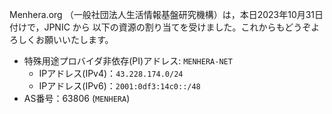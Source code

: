 Menhera.org （一般社団法人生活情報基盤研究機構）は，本日2023年10月31日付けで，JPNIC から 以下の資源の割り当てを受けました。これからもどうぞよろしくお願いいたします。

- 特殊用途プロバイダ非依存(PI)アドレス: `MENHERA-NET`
  - IPアドレス(IPv4)：`43.228.174.0/24`
  - IPアドレス(IPv6)：`2001:0df3:14c0::/48`
- AS番号：63806 (`MENHERA`)
